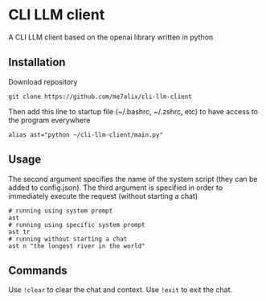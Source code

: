 # CLI LLM client
A CLI LLM client based on the openai library written in python


## Installation
Download repository
```
git clone https://github.com/me7alix/cli-llm-client
```
Then add this line to startup file (~/.bashrc, ~/.zshrc, etc) to have access to the program everywhere
```
alias ast="python ~/cli-llm-client/main.py"
```

## Usage
The second argument specifies the name of the system script (they can be added to config.json). The third argument is specified in order to immediately execute the request (without starting a chat)
```
# running using system prompt
ast
# running using specific system prompt
ast tr
# running without starting a chat
ast n "the longest river in the world"
```

## Commands
Use `!clear` to clear the chat and context. Use `!exit` to exit the chat.

